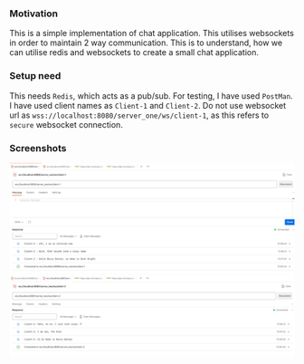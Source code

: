 ### Motivation
This is a simple implementation of chat application. This utilises websockets in order to maintain 2 way communication.
This is to understand, how we can utilise redis and websockets to create a small chat application.

### Setup need
This needs `Redis`, which acts as a pub/sub. For testing, I have used `PostMan`.
I have used client names as `Client-1` and `Client-2`.
Do not use websocket url as `wss://localhost:8080/server_one/ws/client-1`, as this refers to `secure` websocket connection.


### Screenshots


![client-1.png](client-1.png)![client-2.png](client-2.png)